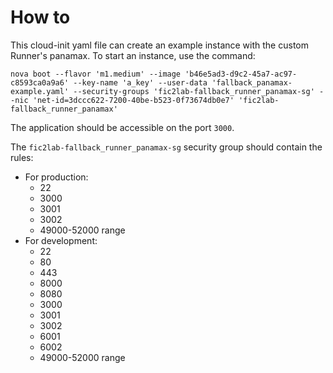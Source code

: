 # How to

This cloud-init yaml file can create an example instance with the custom Runner's panamax.
To start an instance, use the command:


```
nova boot --flavor 'm1.medium' --image 'b46e5ad3-d9c2-45a7-ac97-c8593ca0a9a6' --key-name 'a_key' --user-data 'fallback_panamax-example.yaml' --security-groups 'fic2lab-fallback_runner_panamax-sg' --nic 'net-id=3dccc622-7200-40be-b523-0f73674db0e7' 'fic2lab-fallback_runner_panamax'
```

The application should be accessible on the port `3000`.


The `fic2lab-fallback_runner_panamax-sg` security group should contain the rules:
* For production:
  * 22
  * 3000
  * 3001
  * 3002
  * 49000-52000 range
* For development:
  * 22
  * 80
  * 443
  * 8000
  * 8080
  * 3000
  * 3001
  * 3002
  * 6001
  * 6002
  * 49000-52000 range
